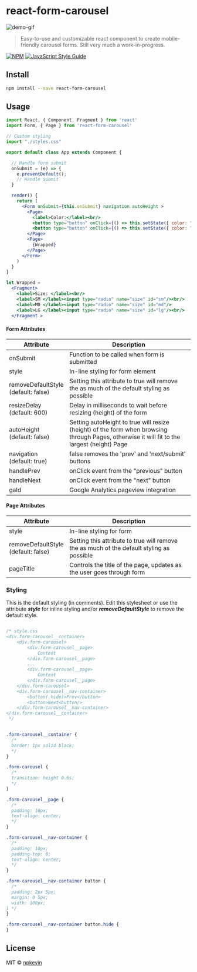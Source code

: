 # react-form-carousel

<img src="https://drive.google.com/uc?id=1Y4YJTbYBFk8eHukiBAZRepeeJ-yN9dTI" alt="demo-gif">

> Easy-to-use and customizable react component to create mobile-friendly carousel forms.
> Still very much a work-in-progress.

[![NPM](https://img.shields.io/npm/v/react-form-carousel.svg)](https://www.npmjs.com/package/react-form-carousel) [![JavaScript Style Guide](https://img.shields.io/badge/code_style-standard-brightgreen.svg)](https://standardjs.com)

## Install

```bash
npm install --save react-form-carousel
```

## Usage

```jsx
import React, { Component, Fragment } from 'react'
import Form, { Page } from 'react-form-carousel'

// Custom styling
import "./styles.css"

export default class App extends Component {

  // Handle form submit
  onSubmit = (e) => {
    e.preventDefault();
    // Handle submit
  }

  render() {
    return (
      <Form onSubmit={this.onSubmit} navigation autoHeight >
        <Page>
          <label>Color:</label><br/>
          <button type="button" onClick={() => this.setState({ color: "red" })}>Red</button>
          <button type="button" onClick={() => this.setState({ color: "blue" })}>Blue</button>
        </Page>
        <Page>
          {Wrapped}
        </Page>
      </Form>
    )
  }
}

let Wrapped =
  <Fragment>
    <label>Size: </label><br/>
    <label>SM </label><input type="radio" name="size" id="sm"/><br/>
    <label>MD </label><input type="radio" name="size" id="md"/>
    <label>LG </label><input type="radio" name="size" id="lg"/><br/>
  </Fragment >
```
#### Form Attributes
| Attribute | Description |
| ---| --- |
| onSubmit | Function to be called when form is submitted |
| style | In-line styling for form element |
| removeDefaultStyle<br>(default: false) | Setting this attribute to true will  remove the as much of the default styling as possible |
| resizeDelay<br>(default: 600) | Delay in milliseconds to wait before resizing (height) of the form |
| autoHeight<br>(default: false) | Setting autoHeight to true will resize (height) of the form when browsing through Pages, otherwise it will fit to the largest (height) Page |
| navigation<br>(default: true) | false removes the 'prev' and 'next/submit' buttons |
| handlePrev | onClick event from the "previous" button |
| handleNext | onClick event from the "next" button |
| gaId | Google Analytics pageview integration |

#### Page Attributes
| Attribute                              | Description              |
| -------------------------------------- | ------------------------------------------------------------------------------------------ |
| style | In-line styling for form                                  |
| removeDefaultStyle<br>(default: false) | Setting this attribute to true will  remove the as much of the default styling as possible |
| pageTitle                              | Controls the title of the page, updates as the user goes through form                      |

### Styling

This is the default styling (in comments). Edit this stylesheet or use the attribute **_style_** for inline styling and/or **_removeDefaultStyle_** to remove the default style.
```css

/* style.css
<div.form-carousel__container>
    <div.form-carousel>
        <div.form-carousel__page>
            Content
        </div.form-carousel__page>
        ...
        <div.form-carousel__page>
            Content
        </div.form-carousel__page>
    </div.form-carousel>
    <div.form-carousel__nav-container>
        <button(.hide)>Prev</button>
        <button>Next<button/>
    </div.form-carousel__nav-container>
</div.form-carousel__container>
 */


.form-carousel__container {
  /*
  border: 1px solid black;
  */
}

.form-carousel {
  /*
  transition: height 0.6s;
  */
}

.form-carousel__page {
  /*
  padding: 10px;
  text-align: center;
  */
}

.form-carousel__nav-container {
  /* 
  padding: 10px;
  padding-top: 0;
  text-align: center;
  */
}

.form-carousel__nav-container button {
  /*
  padding: 2px 5px;
  margin: 0 5px;
  width: 100px;
} */
}

.form-carousel__nav-container button.hide {
}

```


## License

MIT © [npkevin](https://github.com/npkevin)
